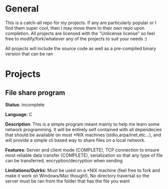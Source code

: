 # General
This is a catch-all repo for my projects. If any are particularly popular or I find them super cool, then I may move them to their own repo upon completion. All projects are licensed with the "Unlicense license" so feel free to modify/fork/whatever any of the projects to suit your needs :)

All projects will include the source code as well as a pre-compiled binary version that can be ran
# Projects
## File share program
**Status**: incomplete

**Language**: C

**Description**: This is a simple program meant mainly to help me learn some network programming. It will be entirely self contained with all dependecies that should be available on most *NIX machines (stdio,arpa/inet,etc...), and will provide a simple cli based way to share files on a local network.

**Features**: Server and client mode (COMPLETE), TCP connection to ensure most reliable data transfer (COMPLETE), serialization so that any type of file can be transferred, encryption/decryption when sending

**Limitations/Quirks**: Must be used on a *NIX machine (feel free to fork and make it work on Windows/Mac though!), No directory traversal so the server must be ran from the folder that has the file you want
